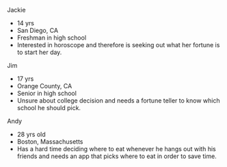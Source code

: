 Jackie 
- 14 yrs 
- San Diego, CA
- Freshman in high school 
- Interested in horoscope and therefore is seeking out what her fortune is to start her day. 

Jim
- 17 yrs 
- Orange County, CA
- Senior in high school 
- Unsure about college decision and needs a fortune teller to know which school he should pick. 

Andy
- 28 yrs old 
- Boston, Massachusetts
- Has a hard time deciding where to eat whenever he hangs out with his friends and needs an app that picks where to eat in order to save time.  


